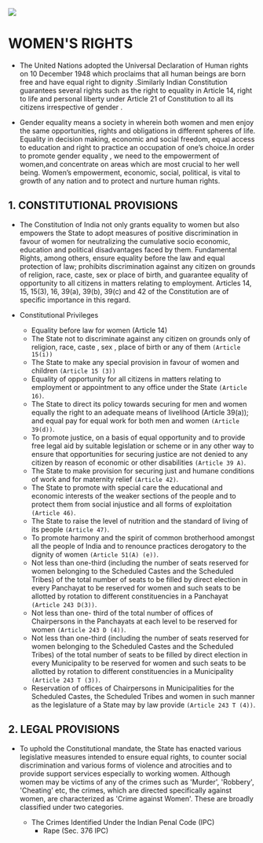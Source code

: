 
<img src = "https://static1.squarespace.com/static/5cf69f015171fc0001b39d4b/t/5d17a1b4e5cab800012e7966/1606157140192/?format=1000w">

# WOMEN'S RIGHTS 
- The United Nations adopted the Universal Declaration of Human rights on 10 December 1948 which proclaims that all human beings are born free and have equal right to dignity .Similarly Indian Constitution guarantees several rights such as the right to equality in Article 14, right to life and personal liberty under Article 21 of Constitution to all its citizens irrespective of gender .

- Gender equality means a society in wherein both women and men enjoy the same opportunities, rights and obligations in different spheres of life. Equality in decision making, economic and social freedom, equal access to education and right to practice an occupation of one’s choice.In order to promote gender equality , we need to the empowerment of women,and concentrate on areas which are most crucial to her well being. Women’s empowerment, economic, social, political, is vital to growth of any nation and to protect and nurture human rights.

## 1. CONSTITUTIONAL PROVISIONS
- The Constitution of India not only grants equality to women but also empowers the State to adopt measures
of positive discrimination in favour of women for neutralizing the cumulative socio economic, education and
political disadvantages faced by them. Fundamental Rights, among others, ensure equality before the law
and equal protection of law; prohibits discrimination against any citizen on grounds of religion, race, caste,
sex or place of birth, and guarantee equality of opportunity to all citizens in matters relating to employment.
Articles 14, 15, 15(3), 16, 39(a), 39(b), 39(c) and 42 of the Constitution are of specific importance in this
regard.

- Constitutional Privileges
   - Equality before law for women (Article 14)
   -  The State not to  discriminate  against any citizen  on grounds only  of religion, race, caste , sex , place of birth or  any  of them   `(Article 15(i))`
   -  The State to make any special provision in favour of women and children `(Article 15 (3))`
   -  Equality of opportunity for all citizens in matters relating to employment or appointment to any office
under the State `(Article 16)`.
   -  The State to direct its policy towards securing for men and women equally the right to an adequate
means of livelihood (Article 39(a)); and equal pay for equal work for both men and women `(Article 39(d))`.
   -  To promote justice, on a basis of equal opportunity and to provide free legal aid by suitable legislation
or scheme or in any other way to ensure that opportunities for securing justice are not denied to any
citizen by reason of economic or other disabilities `(Article 39 A)`.
   -  The State to make provision for securing just and humane conditions of work and for maternity relief `(Article 42)`.
   -  The State to promote with special care the educational and economic interests of the weaker sections
of the people and to protect them from social injustice and all forms of exploitation `(Article 46)`.
   -  The State to raise the level of nutrition and the standard of living of its people `(Article 47)`.
   -  To promote harmony and the spirit of common brotherhood amongst all the people of India and to
renounce practices derogatory to the dignity of women `(Article 51(A) (e))`.
   -  Not less than one-third (including the number of seats reserved for women belonging to the Scheduled
Castes and the Scheduled Tribes) of the total number of seats to be filled by direct election in every
Panchayat to be reserved for women and such seats to be allotted by rotation to different
constituencies in a Panchayat `(Article 243 D(3))`.
   -  Not less than one- third of the total number of offices of Chairpersons in the Panchayats at each level
to be reserved for women `(Article 243 D (4))`.
   -  Not less than one-third (including the number of seats reserved for women belonging to the Scheduled
Castes and the Scheduled Tribes) of the total number of seats to be filled by direct election in every
Municipality to be reserved for women and such seats to be allotted by rotation to different
constituencies in a Municipality `(Article 243 T (3))`.
   -  Reservation of offices of Chairpersons in Municipalities for the Scheduled Castes, the Scheduled Tribes
and women in such manner as the legislature of a State may by law provide `(Article 243 T (4))`.

## 2. LEGAL PROVISIONS
 - To uphold the Constitutional mandate, the State has enacted various legislative measures intended
to ensure equal rights, to counter social discrimination and various forms of violence and atrocities and to
provide support services especially to working women. Although women may be victims of any of the crimes
such as 'Murder', 'Robbery', 'Cheating' etc, the crimes, which are directed specifically against women, are
characterized as 'Crime against Women'. These are broadly classified under two categories.
      
   - The Crimes Identified Under the Indian Penal Code (IPC)   
        - Rape (Sec. 376 IPC)
